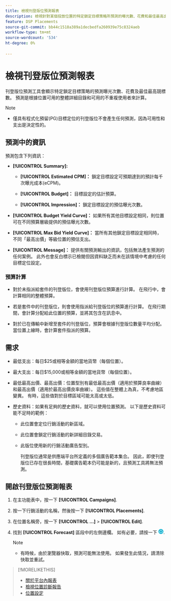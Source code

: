 ```yaml
---
title: 檢視刊登版位預測報表
description: 檢視針對某個投放位置的特定鎖定目標策略所預測的曝光數、花費和最佳最高出價。
feature: DSP Placements
source-git-commit: bb44c1518a389a1decbedfa260939e75c8324aeb
workflow-type: tm+mt
source-wordcount: '534'
ht-degree: 0%

---
```


# 檢視刊登版位預測報表

<!-- Does this really belong in the Campaign Management > Reports section or in the Placements section? -->

刊登版位預測工具會顯示特定鎖定目標策略的預測曝光次數、花費及最佳最高競標數。 預測是根據位置可用的整體詳細目錄和可用的不重複使用者來計算。

>[!NOTE]
>
>* 僅具有程式化預留(PG)目標定位的刊登版位不會產生任何預測，因為可用性和支出是決定性的。

## 預測中的資訊

預測包含下列資訊：

* **[!UICONTROL Summary]:**

   * **[!UICONTROL Estimated CPM]：** 鎖定目標設定可預期達到的預計每千次曝光成本(eCPM)。

   * **[!UICONTROL Budget]：** 目標設定的估計預算。

   * **[!UICONTROL Impression]：** 鎖定目標設定的預估曝光次數。

* **[!UICONTROL Budget Yield Curve]：** 如果所有其他目標設定相同，則位置可在不同預算層級提供的預估曝光次數。

* **[!UICONTROL Max Bid Yield Curve]：** 當所有其他鎖定目標設定相同時，不同「最高出價」等級位置的預估支出。

* **[!UICONTROL Message]：** 提供有關預測輸出的資訊，包括無法產生預測的任何案例。 此外也會反白標示已檢閱但因資料缺乏而未在該情境中考慮的任何目標定位設定。

### 預算計算

* 對於未指派給套件的刊登版位，會使用刊登版位預算進行計算。 在飛行中，會計算相同的整體預算。

* 若是套件中的刊登版位，則會使用指派給刊登版位的預算進行計算。 在飛行期間，會計算分配給此位置的預算，並將其包含在訊息中。

* 對於已在傳輸中新增至套件的刊登版位，預算會根據刊登版位數量平均分配。 當位置上線時，會計算套件指派的預算。

## 需求

* 最低支出：每日$25或相等金額的當地貨幣（每個位置）。

* 最大支出：每日$15,000或相等金額的當地貨幣（每個位置）。

* 最低最高出價、最高出價：位置型別有最低最高出價（適用於預算良率曲線）和最高出價（適用於最高出價良率曲線）。 這些值在整體上為真，不考慮地區變異。 有時，這些值對於目標區域可能太高或太低。

* 歷史資料：如果有足夠的歷史資料，就可以使用位置預測。 以下是歷史資料可能不足時的範例：

   * 此位置會定位行銷活動的新區域。

   * 此位置會鎖定行銷活動的新詳細目錄交易。

   * 此版位使用新的行銷活動廣告型別。

     刊登版位通常是供應端平台所定義的多個廣告範本集合。 因此，即使刊登版位已存在很長時間，基礎廣告範本仍可能是新的，且預測工具將無法預測。

## 開啟刊登版位預測報表

1. 在主功能表中，按一下 **[!UICONTROL Campaigns]**.

1. 按一下行銷活動的名稱，然後按一下 **[!UICONTROL Placements]**.

1. 在位置名稱旁，按一下  **[!UICONTROL ...]** > **[!UICONTROL Edit]**.

1. 找到 **[!UICONTROL Forecast]** 區段中的左側邊欄。 如有必要，請按一下 ![預測](/help/dsp/assets/placement-forecast.png).

   >[!NOTE]
   >
   >* 有時候，由於瀏覽器快取，預測可能無法使用。 如果發生此情況，請清除快取並重試。

>[!MORELIKETHIS]
>
>* [關於平台內報表](campaign-reports-about.md)
>* [檢視位置診斷報告](/help/dsp/campaign-management/reports/placement-diagnostics.md)
>* [位置設定](/help/dsp/campaign-management/placements/placement-settings.md)
